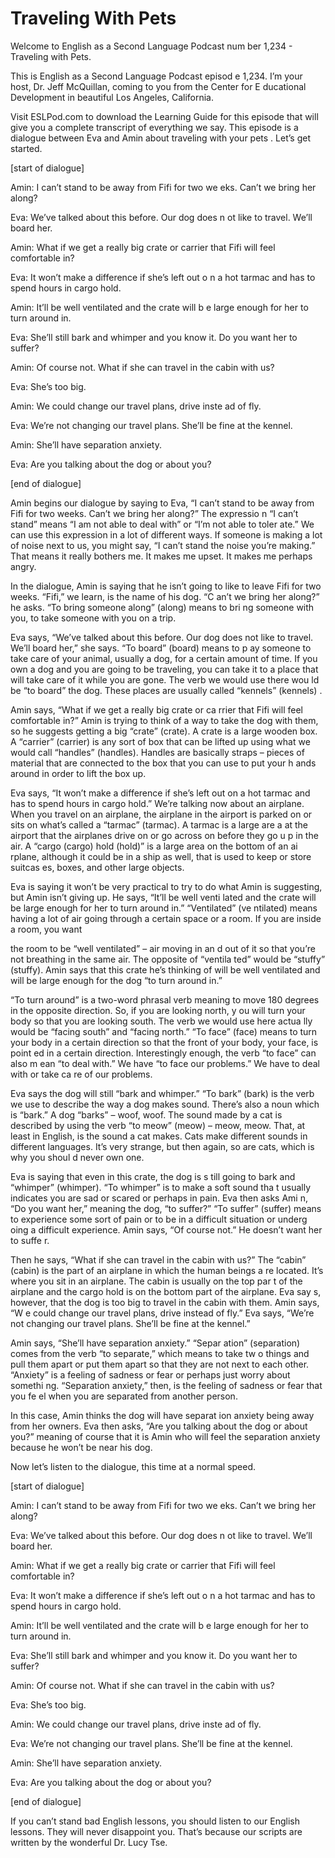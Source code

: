 # Traveling With Pets

Welcome to English as a Second Language Podcast num ber 1,234 - Traveling with Pets.

This is English as a Second Language Podcast episod e 1,234. I’m your host, Dr. Jeff McQuillan, coming to you from the Center for E ducational Development in beautiful Los Angeles, California.

Visit ESLPod.com to download the Learning Guide for  this episode that will give you a complete transcript of everything we say. This episode is a dialogue between Eva and Amin about traveling with your pets . Let’s get started.

[start of dialogue]

Amin: I can’t stand to be away from Fifi for two we eks. Can’t we bring her along?

Eva: We’ve talked about this before. Our dog does n ot like to travel. We’ll board her.

Amin: What if we get a really big crate or carrier that Fifi will feel comfortable in?

Eva: It won’t make a difference if she’s left out o n a hot tarmac and has to spend hours in cargo hold.

Amin: It’ll be well ventilated and the crate will b e large enough for her to turn around in.

Eva: She’ll still bark and whimper and you know it.  Do you want her to suffer?

Amin: Of course not. What if she can travel in the cabin with us?

Eva: She’s too big.

Amin: We could change our travel plans, drive inste ad of fly.

Eva: We’re not changing our travel plans. She’ll be  fine at the kennel.

Amin: She’ll have separation anxiety.

Eva: Are you talking about the dog or about you?

[end of dialogue]

Amin begins our dialogue by saying to Eva, “I can’t  stand to be away from Fifi for two weeks. Can’t we bring her along?” The expressio n “I can’t stand” means “I am not able to deal with” or “I’m not able to toler ate.” We can use this expression in a lot of different ways. If someone is making a lot of noise next to us, you might say, “I can’t stand the noise you’re making.” That means it really bothers me. It makes me upset. It makes me perhaps angry.

In the dialogue, Amin is saying that he isn’t going  to like to leave Fifi for two weeks. “Fifi,” we learn, is the name of his dog. “C an’t we bring her along?” he asks. “To bring someone along” (along) means to bri ng someone with you, to take someone with you on a trip.

Eva says, “We’ve talked about this before. Our dog does not like to travel. We’ll board her,” she says. “To board” (board) means to p ay someone to take care of your animal, usually a dog, for a certain amount of  time. If you own a dog and you are going to be traveling, you can take it to a  place that will take care of it while you are gone. The verb we would use there wou ld be “to board” the dog. These places are usually called “kennels” (kennels) .

Amin says, “What if we get a really big crate or ca rrier that Fifi will feel comfortable in?” Amin is trying to think of a way to take the dog with them, so he suggests getting a big “crate” (crate). A crate is a large wooden box. A “carrier” (carrier) is any sort of box that can be lifted up using what we would call “handles” (handles). Handles are basically straps –  pieces of material that are connected to the box that you can use to put your h ands around in order to lift the box up.

Eva says, “It won’t make a difference if she’s left  out on a hot tarmac and has to spend hours in cargo hold.” We’re talking now about  an airplane. When you travel on an airplane, the airplane in the airport is parked on or sits on what’s called a “tarmac” (tarmac). A tarmac is a large are a at the airport that the airplanes drive on or go across on before they go u p in the air. A “cargo (cargo) hold (hold)” is a large area on the bottom of an ai rplane, although it could be in a ship as well, that is used to keep or store suitcas es, boxes, and other large objects.

Eva is saying it won’t be very practical to try to do what Amin is suggesting, but Amin isn’t giving up. He says, “It’ll be well venti lated and the crate will be large enough for her to turn around in.” “Ventilated” (ve ntilated) means having a lot of air going through a certain space or a room. If you  are inside a room, you want

the room to be “well ventilated” – air moving in an d out of it so that you’re not breathing in the same air. The opposite of “ventila ted” would be “stuffy” (stuffy). Amin says that this crate he’s thinking of will be well ventilated and will be large enough for the dog “to turn around in.”

“To turn around” is a two-word phrasal verb meaning  to move 180 degrees in the opposite direction. So, if you are looking north, y ou will turn your body so that you are looking south. The verb we would use here actua lly would be “facing south” and “facing north.” “To face” (face) means to turn your body in a certain direction so that the front of your body, your face, is point ed in a certain direction. Interestingly enough, the verb “to face” can also m ean “to deal with.” We have “to face our problems.” We have to deal with or take ca re of our problems.

Eva says the dog will still “bark and whimper.” “To  bark” (bark) is the verb we use to describe the way a dog makes sound. There’s also  a noun which is “bark.” A dog “barks” – woof, woof. The sound made by a cat is described by using the verb “to meow” (meow) – meow, meow. That, at least in English, is the sound a cat makes. Cats make different sounds in different languages. It’s very strange, but then again, so are cats, which is why you shoul d never own one.

Eva is saying that even in this crate, the dog is s till going to bark and “whimper” (whimper). “To whimper” is to make a soft sound tha t usually indicates you are sad or scared or perhaps in pain. Eva then asks Ami n, “Do you want her,” meaning the dog, “to suffer?” “To suffer” (suffer) means to experience some sort of pain or to be in a difficult situation or underg oing a difficult experience. Amin says, “Of course not.” He doesn’t want her to suffe r.

Then he says, “What if she can travel in the cabin with us?” The “cabin” (cabin) is the part of an airplane in which the human beings a re located. It’s where you sit in an airplane. The cabin is usually on the top par t of the airplane and the cargo hold is on the bottom part of the airplane. Eva say s, however, that the dog is too big to travel in the cabin with them. Amin says, “W e could change our travel plans, drive instead of fly.” Eva says, “We’re not changing our travel plans. She’ll be fine at the kennel.”

Amin says, “She’ll have separation anxiety.” “Separ ation” (separation) comes from the verb “to separate,” which means to take tw o things and pull them apart or put them apart so that they are not next to each  other. “Anxiety” is a feeling of sadness or fear or perhaps just worry about somethi ng. “Separation anxiety,” then, is the feeling of sadness or fear that you fe el when you are separated from another person.

In this case, Amin thinks the dog will have separat ion anxiety being away from her owners. Eva then asks, “Are you talking about the dog or about you?” meaning of course that it is Amin who will feel the  separation anxiety because he won’t be near his dog.

Now let’s listen to the dialogue, this time at a normal speed.

[start of dialogue]

Amin: I can’t stand to be away from Fifi for two we eks. Can’t we bring her along?

Eva: We’ve talked about this before. Our dog does n ot like to travel. We’ll board her.

Amin: What if we get a really big crate or carrier that Fifi will feel comfortable in?

Eva: It won’t make a difference if she’s left out o n a hot tarmac and has to spend hours in cargo hold.

Amin: It’ll be well ventilated and the crate will b e large enough for her to turn around in.

Eva: She’ll still bark and whimper and you know it.  Do you want her to suffer?

Amin: Of course not. What if she can travel in the cabin with us?

Eva: She’s too big.

Amin: We could change our travel plans, drive inste ad of fly.

Eva: We’re not changing our travel plans. She’ll be  fine at the kennel.

Amin: She’ll have separation anxiety.

Eva: Are you talking about the dog or about you?

[end of dialogue]

If you can’t stand bad English lessons, you should listen to our English lessons. They will never disappoint you. That’s because our scripts are written by the wonderful Dr. Lucy Tse.



